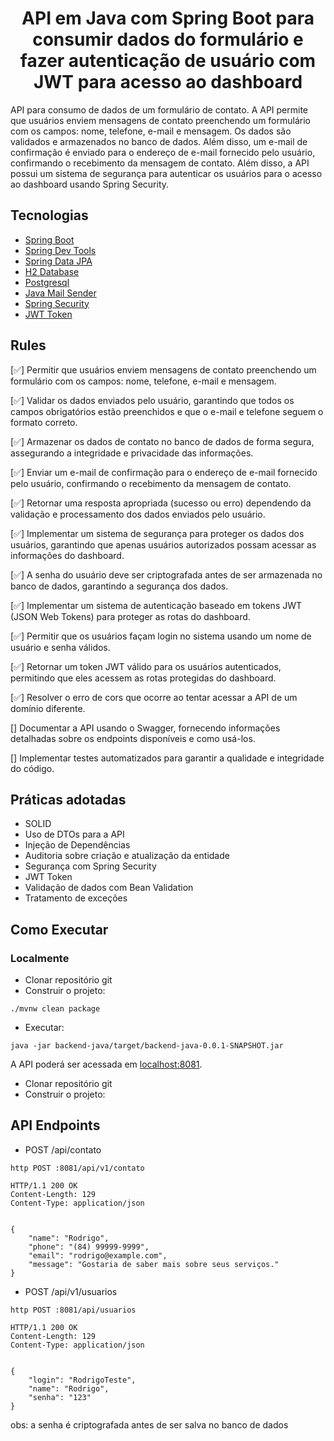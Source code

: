 <h1 align="center">
  API em Java com Spring Boot para consumir dados do formulário e fazer autenticação de usuário com JWT para acesso ao dashboard
</h1>

API para consumo de dados de um formulário de contato. A API permite que usuários enviem mensagens de contato preenchendo um formulário com os campos: nome, telefone, e-mail e mensagem. Os dados são validados e armazenados no banco de dados. Além disso, um e-mail de confirmação é enviado para o endereço de e-mail fornecido pelo usuário, confirmando o recebimento da mensagem de contato. Além disso, a API possui um sistema de segurança para autenticar os usuários para o acesso ao dashboard usando Spring Security.

## Tecnologias

-   [Spring Boot](https://spring.io/projects/spring-boot)
-   [Spring Dev Tools](https://spring.io/tools)
-   [Spring Data JPA](https://docs.spring.io/spring-data/jpa/reference/jpa/query-methods.html#jpa.query-methods.at-query)
-   [H2 Database](https://docs.spring.io/spring-framework/)
-   [Postgresql](https://www.postgresql.org/)
-   [Java Mail Sender](https://docs.spring.io/spring-framework/)
-   [Spring Security](https://spring.io/guides/gs/securing-web)
-   [JWT Token](https://jwt.io/)

## Rules

[✅] Permitir que usuários enviem mensagens de contato preenchendo um formulário com os campos: nome, telefone, e-mail e mensagem.

[✅] Validar os dados enviados pelo usuário, garantindo que todos os campos obrigatórios estão preenchidos e que o e-mail e telefone seguem o formato correto.

[✅] Armazenar os dados de contato no banco de dados de forma segura, assegurando a integridade e privacidade das informações.

[✅] Enviar um e-mail de confirmação para o endereço de e-mail fornecido pelo usuário, confirmando o recebimento da mensagem de contato.

[✅] Retornar uma resposta apropriada (sucesso ou erro) dependendo da validação e processamento dos dados enviados pelo usuário.

[✅] Implementar um sistema de segurança para proteger os dados dos usuários, garantindo que apenas usuários autorizados possam acessar as informações do dashboard.

[✅] A senha do usuário deve ser criptografada antes de ser armazenada no banco de dados, garantindo a segurança dos dados.

[✅] Implementar um sistema de autenticação baseado em tokens JWT (JSON Web Tokens) para proteger as rotas do dashboard.

[✅] Permitir que os usuários façam login no sistema usando um nome de usuário e senha válidos.

[✅] Retornar um token JWT válido para os usuários autenticados, permitindo que eles acessem as rotas protegidas do dashboard.

[✅] Resolver o erro de cors que ocorre ao tentar acessar a API de um domínio diferente.

[] Documentar a API usando o Swagger, fornecendo informações detalhadas sobre os endpoints disponíveis e como usá-los.

[] Implementar testes automatizados para garantir a qualidade e integridade do código.

## Práticas adotadas

-   SOLID
-   Uso de DTOs para a API
-   Injeção de Dependências
-   Auditoria sobre criação e atualização da entidade
-   Segurança com Spring Security
-   JWT Token
-   Validação de dados com Bean Validation
-   Tratamento de exceções

## Como Executar

### Localmente

-   Clonar repositório git
-   Construir o projeto:

```
./mvnw clean package
```

-   Executar:

```
java -jar backend-java/target/backend-java-0.0.1-SNAPSHOT.jar
```

A API poderá ser acessada em [localhost:8081](http://localhost:8081).

-   Clonar repositório git
-   Construir o projeto:

## API Endpoints

-   POST /api/contato

```
http POST :8081/api/v1/contato

HTTP/1.1 200 OK
Content-Length: 129
Content-Type: application/json


{
    "name": "Rodrigo",
    "phone": "(84) 99999-9999",
    "email": "rodrigo@example.com",
    "message": "Gostaria de saber mais sobre seus serviços."
}
```

-   POST /api/v1/usuarios

```
http POST :8081/api/usuarios

HTTP/1.1 200 OK
Content-Length: 129
Content-Type: application/json


{
    "login": "RodrigoTeste",
    "name": "Rodrigo",
    "senha": "123"
}
```

obs: a senha é criptografada antes de ser salva no banco de dados

